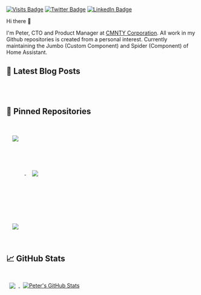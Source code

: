 [![Visits Badge](https://badges.pufler.dev/visits/peternijssen/peternijssen)](https://www.peternijssen.nl)
[![Twitter Badge](https://img.shields.io/badge/Twitter-Profile-informational?style=flat&logo=twitter&logoColor=white&color=1CA2F1)](https://twitter.com/ptnijssen)
[![LinkedIn Badge](https://img.shields.io/badge/LinkedIn-Profile-informational?style=flat&logo=linkedin&logoColor=white&color=0D76A8)](https://www.linkedin.com/in/ptnijssen)

Hi there 👋

I'm Peter, CTO and Product Manager at [CMNTY Corporation](https://www.cmnty.com). All work in my Github repositories is created from a personal interest. Currently maintaining the Jumbo (Custom Component) and Spider (Component) of Home Assistant.

## 📝 Latest Blog Posts

<br>

<!-- BLOG-POST-LIST:START -->

<!-- BLOG-POST-LIST:END -->

<br>

## 📌 Pinned Repositories

<br />

<a href="https://github.com/peternijssen/home-assistant-jumbo">
  <img align="center" style="margin:1rem; min-height:200px" src="https://github-readme-stats.vercel.app/api/pin/?username=peternijssen&repo=home-assistant-jumbo&title_color=ffffff&text_color=c9cacc&icon_color=4AB197&bg_color=1A2B34" />
</a>

<a href="https://github.com/peternijssen/python-jumbo-api">
  <img align="center" style="margin:1rem" src="https://github-readme-stats.vercel.app/api/pin/?username=peternijssen&repo=python-jumbo-api&title_color=ffffff&text_color=c9cacc&icon_color=4AB197&bg_color=1A2B34" />
</a>

<br />

<a href="https://github.com/peternijssen/spiderpy">
  <img align="center" style="margin:1rem" src="https://github-readme-stats.vercel.app/api/pin/?username=peternijssen&repo=spiderpy&title_color=ffffff&text_color=c9cacc&icon_color=4AB197&bg_color=1A2B34" />
</a>

<br />
<br />

## &#x1f4c8; GitHub Stats

<br>

<a href="https://github.com/peternijssen">
  <img align="center" style="margin:0.5rem" src="https://github-readme-stats.vercel.app/api/top-langs/?username=peternijssen&hide=html,css&title_color=ffffff&text_color=c9cacc&icon_color=4AB197&bg_color=1A2B34" />
</a>

<a href="https://github.com/peternijssen">
  <img align="center" style="margin:0.5rem" src="https://github-readme-stats.vercel.app/api?username=peternijssen&show_icons=true&line_height=27&count_private=true&title_color=ffffff&text_color=c9cacc&icon_color=4AB097&bg_color=1A2B34" alt="Peter's GitHub Stats" />
</a>

<br>
<br>
